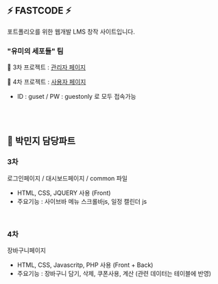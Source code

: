 ## ⚡ FASTCODE ⚡
포트폴리오를 위한 웹개발 LMS 창작 사이트입니다.
<br>
### "유미의 세포들" 팀

📁 3차 프로젝트 : <a href="http://mzeeyy.dothome.co.kr/fastcode/admin/login.php">관리자 페이지</a>

📁 4차 프로젝트 : <a href="http://mzeeyy.dothome.co.kr/fastcode/user/index.php">사용자 페이지</a>
- ID : guset / PW : guestonly 로 모두 접속가능
<br>
<br>

## 📌 박민지 담당파트

### 3차
로그인페이지 / 대시보드페이지 / common 파일

- HTML, CSS, JQUERY 사용 (Front)
- 주요기능 : 사이브바 메뉴 스크롤바js, 일정 캘린더 js
<br>

### 4차
장바구니페이지
<br>
- HTML, CSS, Javascritp, PHP 사용 (Front + Back)
- 주요기능 : 장바구니 담기, 삭제, 쿠폰사용, 계산 (관련 데이터는 테이블에 반영)

